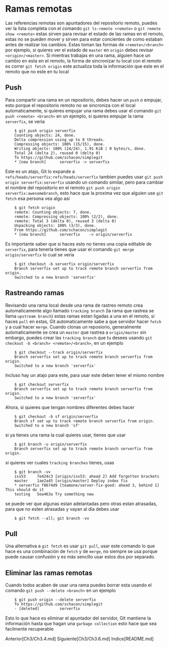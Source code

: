 # Ramas remotas

Las referencias remotas son apuntadores del repositorio remoto, puedes ver la lista completa con el comando `git ls-remote <remote>` o `git remote show <remote>` estas sirven para revisar el estado de las ramas en el remoto, estas no se pueden mover y sirven para estar concientes de como estaban antes de realizar los cambios.
Estas toman las formas de `<remote>/<branch>` por ejemplo, si quieres ver el estado de `master` en `origin` debes revisar `<origin>/<master>`.
Si mientras trabajas en una rama, alguien hace un cambio en esta en el remoto, la forma de sincronizar tu local con el remoto es correr `git fetch origin` este actualiza toda la información que este en el remoto que no este en tu local

## Push
Para compartir una rama en un repositorio, debes hacer un `push` o empujar, esto porque el repositorio remoto no se sincroniza con el local automaticamente, si quieres empujar una rama debes usar el comando `git push <remote> <branch>` en un ejemplo, si quieres empujar la rama `serverfix`, se veria
```
    $ git push origin serverfix
    Counting objects: 24, done.
    Delta compression using up to 8 threads.
    Compressing objects: 100% (15/15), done.
    Writing objects: 100% (24/24), 1.91 KiB | 0 bytes/s, done.
    Total 24 (delta 2), reused 0 (delta 0)
    To https://github.com/schacon/simplegit
    * [new branch]      serverfix -> serverfix
```
Este es un atajo, Git lo expande a `refs/heads/serverfix:refs/heads/serverfix` tambien puedes usar `git push origin serverfix:serverfix` usando un comando similar, pero para cambiar el nombre del repositorio en el remoto `git push origin serverfix:awesomebranch`, esto hace que la proxima vez que alguien use `git fetch` esa persona vea algo asi
```
    $ git fetch origin
    remote: Counting objects: 7, done.
    remote: Compressing objects: 100% (2/2), done.
    remote: Total 3 (delta 0), reused 3 (delta 0)
    Unpacking objects: 100% (3/3), done.
    From https://github.com/schacon/simplegit
    * [new branch]      serverfix    -> origin/serverfix
```
Es importante saber que si haces esto no tienes una copia editable de `serverfix`, para tenerla tienes que usar el comando `git merge origin/serverfix` lo cual se veria
```
    $ git checkout -b serverfix origin/serverfix
    Branch serverfix set up to track remote branch serverfix from origin.
    Switched to a new branch 'serverfix'
```

## Rastreando ramas
Revisando una rama local desde una rama de rastreo remoto crea automaticamente algo llamado `tracking branch` (la rama que rastrea se llama `upstream branch`) estas ramas estan ligadas a una en el remoto, si haces `pull` en estas, Git automaticamente sabe a que servidor hacer `fetch` y a cual hacer `merge`.
Cuando clonas un reposiorio, generalmente automaticamente se crea un `master` que rastrea a `origin/master` sin embargo, puedes crear las `tracking branch` que tu desees usando `git checkout -b <branch> <remote>/<branch>`, en un ejemplo
```
    $ git checkout --track origin/serverfix
    Branch serverfix set up to track remote branch serverfix from origin.
    Switched to a new branch 'serverfix'
```
Incluso hay un atajo para este, para usar este deben tener el mismo nombre
```
    $ git checkout serverfix
    Branch serverfix set up to track remote branch serverfix from origin.
    Switched to a new branch 'serverfix'
```
Ahora, si quieres que tengan nombres diferentes debes hacer
```
    $ git checkout -b sf origin/serverfix
    Branch sf set up to track remote branch serverfix from origin.
    Switched to a new branch 'sf'
```
si ya tienes una rama la cual quieres usar, tienes que usar
```
    $ git branch -u origin/serverfix
    Branch serverfix set up to track remote branch serverfix from origin.
```
si quieres ver cuales `tracking branches` tienes, usas
```
    $ git branch -vv
    iss53     7e424c3 [origin/iss53: ahead 2] Add forgotten brackets
    master    1ae2a45 [origin/master] Deploy index fix
    * serverfix f8674d9 [teamone/server-fix-good: ahead 3, behind 1] This should do it
    testing   5ea463a Try something new
```
se puede ver que algunas estan adelantadas pero otras estan atrasadas, para que no esten atrasadas y vayan al dia debes usar
```
    $ git fetch --all; git branch -vv
```

## Pull
Una alternativa a `git fetch` es usar `git pull`, usar este comando lo que hace es una combinación de `fetch` y de `merge`, no siempre se usa porque puede causar confusión y es más sencillo usar estos dos por separado.

## Eliminar las ramas remotas
Cuando todos acaben de usar una rama puedes borrar esta usando el comando `git push --delete <branch>` en un ejemplo
```
    $ git push origin --delete serverfix
    To https://github.com/schacon/simplegit
    - [deleted]         serverfix
```
Esto lo que hace es eliminar el apuntador del servidor, Git mantiene la información hasta que hagan una `garbage collection` esto hace que sea facilmente recuperable

Anterior[Ch3/Ch3.4.md]
Siguiente[Ch3/Ch3.6.md]
Indice[README.md]